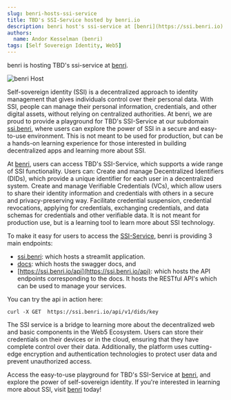 ```yaml
---
slug: benri-hosts-ssi-service
title: TBD's SSI-Service hosted by benri.io
description: benri host's ssi-service at [benri](https://ssi.benri.io)
authors:
  name: Andor Kesselman (benri)
tags: [Self Sovereign Identity, Web5]
---
```


<head> <title>SSI-Service Playground Hosted By benri.io</title> <meta
  property="og:description" content="SSI-Service hosted by benri" /> <meta
  property="og:title" content="SSI-Service hosted by benri" /> <meta
  property="og:url"
  content='https://developer.tbd.website/blog/benri-hosts-ssi-service' /> <meta
  name="twitter:card" content="summary" /> <meta name="twitter:site"
  content="@tbddev" /> <meta name="twitter:description" content="SSI-Service
  hosted by benri" /> <link rel="apple-touch-icon"
  href="https://developer.tbd.website/img/tbd-fav-icon-main.png" /> </head>

benri is hosting TBD's ssi-service at [benri](https://ssi.benri.io).

![benri Host](/img/blog-benri-ssi-host3.png)

<!--truncate-->

Self-sovereign identity (SSI) is a decentralized approach to identity management
that gives individuals control over their personal data. With SSI, people can
manage their personal information, credentials, and other digital assets,
without relying on centralized authorities. At benri, we are proud to provide a
playground for TBD's SSI-Service at our subdomain [ssi.benri](https://ssi.benri.io), where users
can explore the power of SSI in a secure and easy-to-use environment. This is
not meant to be used for production, but can be a hands-on learning experience
for those interested in building decentralized apps and learning more about SSI.

At [benri](https://ssi.benri.io), users can access TBD's SSI-Service, which
supports a wide range of SSI functionality. Users can: Create and manage
Decentralized Identifiers (DIDs), which provide a unique identifier for each
user in a decentralized system. Create and manage Verifiable Credentials (VCs),
which allow users to share their identity information and credentials with
others in a secure and privacy-preserving way. Facilitate credential suspension,
credential revocations, applying for credentials, exchanging credentials, and
data schemas for credentials and other verifiable data. It is not meant for
production use, but is a learning tool to learn more about SSI technology.

To make it easy for users to access the
[SSI-Service](https://github.com/TBD54566975/ssi-service), benri is providing 3
main endpoints:

- [ssi.benri](https://ssi.benri.io): which hosts a streamlit application.
- [docs](https://ssi.benri.io/docs): which hosts the swagger docs, and
- [https://ssi.benri.io/api](https://ssi.benri.io/api): which hosts the API
  endpoints corresponding to the docs. It hosts the RESTful API's which can be
  used to manage your services.

You can try the api in action here:

```
curl -X GET  https://ssi.benri.io/api/v1/dids/key
```

The SSI service is a bridge to learning more about the decentralized web and
basic components in the Web5 Ecosystem. Users can store their credentials on
their devices or in the cloud, ensuring that they have complete control over
their data. Additionally, the platform uses cutting-edge encryption and
authentication technologies to protect user data and prevent unauthorized
access.

Access the easy-to-use playground for TBD's SSI-Service at
[benri](https://ssi.benri.io), and explore the power of self-sovereign identity.
If you're interested in learning more about SSI, visit
[benri](https://ssi.benri.io) today!
